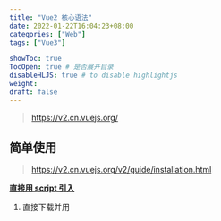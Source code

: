 ```yaml
---
title: "Vue2 核心语法"
date: 2022-01-22T16:04:23+08:00
categories: ["Web"]
tags: ["Vue3"]

showToc: true
TocOpen: true # 是否展开目录
disableHLJS: true # to disable highlightjs
weight:
draft: false
---
```




> https://v2.cn.vuejs.org/

## 简单使用

> https://v2.cn.vuejs.org/v2/guide/installation.html

[**直接用 script 引入**](https://v2.cn.vuejs.org/v2/guide/installation.html#直接用-lt-script-gt-引入)

1. 直接下载并用 <script> 标签引入，`Vue` 会被注册为一个全局变量。(在开发环境下不要使用压缩版本，不然你就失去了所有常见错误相关的警告!)

2. ### [CDN](https://v2.cn.vuejs.org/v2/guide/installation.html#CDN)

对于制作原型或学习，你可以这样使用最新版本：

```

<script src="https://cdn.jsdelivr.net/npm/vue@2.7.14/dist/vue.js"></script>

```

对于生产环境，我们推荐链接到一个明确的版本号和构建文件，以避免新版本造成的不可预期的破坏：

```

<script src="https://cdn.jsdelivr.net/npm/vue@2.7.14"></script>

```

如果你使用原生 ES Modules，这里也有一个兼容 ES Module 的构建文件：

```

<script type="module">

import Vue from 'https://cdn.jsdelivr.net/npm/vue@2.7.14/dist/vue.esm.browser.js'

</script>

```

3. 你可以在 [cdn.jsdelivr.net/npm/vue](https://cdn.jsdelivr.net/npm/vue/) 浏览 NPM 包的源代码。

Vue 也可以在 [unpkg](https://unpkg.com/vue@2.7.14/dist/vue.js) 和 [cdnjs](https://cdnjs.cloudflare.com/ajax/libs/vue/2.7.14/vue.js) 上获取 (cdnjs 的版本更新可能略滞后)。

请确认了解[不同构建版本](https://v2.cn.vuejs.org/v2/guide/installation.html#对不同构建版本的解释)并在你发布的站点中使用**生产环境版本**，把 vue.js 换成 vue.min.js。这是一个更小的构建，可以带来比开发环境下更快的速度体验。

4. 在用 Vue 构建大型应用时推荐使用 NPM 安装[[1\]](https://v2.cn.vuejs.org/v2/guide/installation.html#footnote-1)。NPM 能很好地和诸如 [webpack](https://webpack.js.org/) 或 [Browserify](http://browserify.org/) 模块打包器配合使用。同时 Vue 也提供配套工具来开发[单文件组件](https://v2.cn.vuejs.org/v2/guide/single-file-components.html)。

```

# 最新稳定版

$ npm install vue@^2

```

## 响应式与插值

### 响应式数据与插值表达式

```javascript

let value = 'hello world';

document.getElementById('box').innerHTML = value;

// 更改数据, 还要在进行一次 DOM 操作

value = 'hello vue';

document.getElementById('box').innerHTML = value;

```

> 在内部对数据做操作, 会自动更新到页面视图上, 省去了手动操作 DOM 的步骤

```html

<div id="box">

<!-- 1.2 插值表达式 -->

<p>{{ title }}</p>

<p>{{ content }}</p>

<p>{{ title + content }}</p>

<p>{{ title ? content : 'hello' }}</p>

</div>

</div>

<script src="https://cdn.jsdelivr.net/npm/vue@2.7.14/dist/vue.js"></script>

<script>

const vm = new Vue({

// 1. 响应式数据与插值表达式

// 在内部对数据做操作, 会自动更新到页面视图上, 省去了手动操作 DOM 的步骤

el: '#box',

// el 选项用于指定一个页面中已存在的 DOM 元素来挂载 Vue 实例

data() {

return {

title: 'hello world',

content: 'hello vue'

}

}

})

// 1.3 通过 vm 实例来访问数据

vm.title = 'hello vue'

</script>

```

## 方法以及计算属性

### Methods 属性

```html

<div id="box">

<p>{{ output() }}</p>

<p>{{ output() }}</p>

<p>{{ output() }}</p>

<p>{{ outputContent }}</p>

<p>{{ outputContent }}</p>

<p>{{ outputContent }}</p>

</div>

</div>

<script src="https://cdn.jsdelivr.net/npm/vue@2.7.14/dist/vue.js"></script>

<script>

const vm = new Vue({

el: '#box',

// methods 选项用于定义方法, 该方法可以在插值表达式中使用

methods: {

output() {

console.log('output');

}

},

// 1.3 计算属性, 具有缓存性

computed: {

outputContent() {

console.log('outputContent');

}

}

})

</script>

```

> 以上代码 console 结果

```

output

output

output

outputContent

```

### 计算属性

> 计算属性, Methods 具有缓存性质, 当我们进行第一次计算的时候, 它会将计算结果在内部做一个缓存, 当我们再次调用的时候, 它会直接返回缓存的结果, 不会再次执行函数(**插值不能加括号**)

```html

<div id="box">

<p>{{ outputContent }}</p>

<p>{{ output() }}</p>

<p>{{ outputContent }}</p>

<p>{{ outputContent }}</p>

</div>

</div>

<script src="https://cdn.jsdelivr.net/npm/vue@2.7.14/dist/vue.js"></script>

<script>

const vm = new Vue({

el: '#box',

// methods 选项用于定义方法, 该方法可以在插值表达式中使用

data() {

return {

message: 'Hello World'

}

},

methods: {

output() {

this.message = 'Hello Vue';

}

},

computed: {

outputContent() {

console.log(`computed: ${this.message}`);

}

}

})

</script>

```

```

// console 结果

Hello World

Hello Vue

```

## 侦听器

> 监听响应式数据的变化, 自动 Vue 内部实现, 可以参与内部函数变化

```javascript

watch: {

message: function (newVal, oldVal) {

console.log(newVal, oldVal)

}

}

```

## 指令

### 内容指令

```vue

<!-- 内容指令 -->

<p v-text="message"></p>

<p v-html="htmlContent"></p>

<script>

data() {

return {

message: 'Hello World',

htmlContent: '<span style="color: red">Hello World</span>',

}

}

</script>

// Hello World

// Hello World(红色)

```

### 渲染指令

> 区别：v-if 会在判定条件为假时，将元素从 DOM 中移除，v-show 会将元素的 display 属性设置为 none, 一般使用 v-show

```vue

<!-- 渲染指令 -->

<!-- v-if 判定条件为真时，渲染元素 -->

<p v-if="bool">message 存在</p>

<p v-show="bool">message 存在</p>

<p v-for="(item, key, index) in obj">{{ item }} {{ key }} {{ index }}</p>

<script>

data() {

return {

message: 'Hello World',

htmlContent: '<span style="color: red">Hello World</span>',

obj: {

name: '张三',

age: 18

},

bool: true

}

}

</script>

// message 存在

// message 存在

// 张三 name 0

// 18 age 1

```

### 属性指令

> 具体可以看 [https://v2.cn.vuejs.org/v2/guide/class-and-style.html](https://v2.cn.vuejs.org/v2/guide/class-and-style.html), 可以修改标签属性

```vue

<!-- 属性指令 -->

<p v-bind:title="title">message</p>

<!-- 简写 -->

<p :title="title">message</p>

<!-- https://v2.cn.vuejs.org/v2/guide/class-and-style.html -->

```

### 事件指令

```vue

<!-- 事件指令 -->

<button v-on:click="alterMsg">修改 message</button>

<!-- 简写 -->

<button @click="alterMsg">修改 message</button>

```

### 表单指令

> v-model 可以实现双向数据绑定, 即数据的变化会影响视图，视图的变化也会影响数据

```vue

<!-- v-model 可以实现双向数据绑定 -->

<input type="text" v-model="message">

<p>{{ message }}</p>

```

## 修饰符

> 在事件处理程序中调用 event.preventDefault() 或 event.stopPropagation() 是非常常见的需求。尽管我们可以在方法中轻松实现这点，但更好的方式是：方法只有纯粹的数据逻辑，而不是去处理 DOM 事件细节。

>

> 具体可以看 [https://v2.cn.vuejs.org/v2/guide/events.html#%E4%BA%8B%E4%BB%B6%E4%BF%AE%E9%A5%B0%E7%AC%A6](https://v2.cn.vuejs.org/v2/guide/events.html#%E4%BA%8B%E4%BB%B6%E4%BF%AE%E9%A5%B0%E7%AC%A6)

> 以下为示例

```vue

<!-- 修饰符 -->

<!-- 实现原始内容的替换 -->

<input type="text" v-model="message">

<p v-text="message" style="white-space: pre; "></p>

<!-- 在视图中，HTML中的连续空格会被默认合并为一个空格，并不会完全保留。

所以在代码中的 <p> {{message}}</p> 中，连续的空格会被合并为一个空格，并且在渲染时不会显示多个空格。

可以使用CSS中的 white-space 属性来控制文本的处理方式 -->

<input type="text" v-model.trim="message">

<script>

data() {

return {

message: 'Hello World'

}

}

</script>

```

> 一些基本[修饰符](https://v2.cn.vuejs.org/v2/guide/forms.html#修饰符)

+ [`.lazy`](https://v2.cn.vuejs.org/v2/guide/forms.html#lazy)

在默认情况下，`v-model` 在每次 input 事件触发后将输入框的值与数据进行同步 (除了[上述](https://v2.cn.vuejs.org/v2/guide/forms.html#vmodel-ime-tip)输入法组合文字时)。你可以添加 lazy 修饰符，从而转为在 change 事件*之后*进行同步：

```

<!-- 在“change”时而非“input”时更新 -->

<input v-model.lazy="msg">

```

+ [`.number`](https://v2.cn.vuejs.org/v2/guide/forms.html#number)

如果想自动将用户的输入值转为数值类型，可以给 v-model 添加 number 修饰符：

```

<input v-model.number="age" type="number">

```

这通常很有用，因为即使在 type="number" 时，HTML 输入元素的值也总会返回字符串。如果这个值无法被 parseFloat() 解析，则会返回原始的值。

+ [`.trim`](https://v2.cn.vuejs.org/v2/guide/forms.html#trim)

如果要自动过滤用户输入的首尾空白字符，可以给 v-model 添加 trim 修饰符：

```

<input v-model.trim="msg">

```
